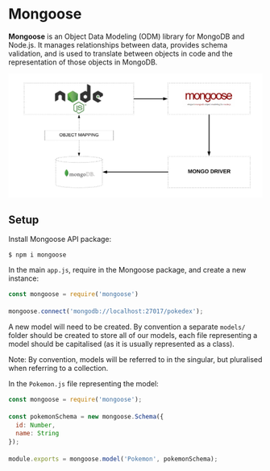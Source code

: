 # Mongoose
**Mongoose** is an Object Data Modeling (ODM) library for MongoDB and Node.js. It manages relationships between data, provides schema validation, and is used to translate between objects in code and the representation of those objects in MongoDB.

![Mongo & Mongoose](client/../../client/assets/mongo-mongoose.png)

## Setup

Install Mongoose API package:
```
$ npm i mongoose
```

In the main `app.js`, require in the Mongoose package, and create a new instance:
```js
const mongoose = require('mongoose')

mongoose.connect('mongodb://localhost:27017/pokedex');
```

A new model will need to be created. By convention a separate `models/` folder should be created to store all of our models, each file representing a model should be capitalised (as it is usually represented as a class).

Note: By convention, models will be referred to in the singular, but pluralised when referring to a collection. 

In the `Pokemon.js` file representing the model:
```js
const mongoose = require('mongoose');

const pokemonSchema = new mongoose.Schema({
  id: Number,
  name: String
});

module.exports = mongoose.model('Pokemon', pokemonSchema);
```